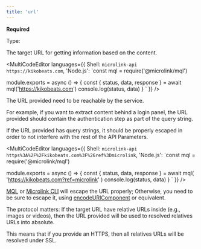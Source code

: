 ```yaml
---
title: 'url'
--- 
```


**Required**

Type: <Type children='<string>'/>

The target URL for getting information based on the content.

<MultiCodeEditor languages={{
  Shell: `microlink-api https://kikobeats.com`,
  'Node.js': `const mql = require('@microlink/mql')
 
module.exports = async () => {
  const { status, data, response } = await mql('https://kikobeats.com')
  console.log(status, data)
}
  `
  }} 
/>

The URL provided need to be reachable by the service. 

For example, if you want to extract content behind a login panel, the URL provided should contain the authentication step as part of the query string.

If the URL provided has query strings, it should be properly escaped in order to not interfere with the rest of the API Parameters.

<MultiCodeEditor languages={{
  Shell: `microlink-api https%3A%2F%2Fkikobeats.com%3F%26ref%3Dmicrolink`,
  'Node.js': `const mql = require('@microlink/mql')
 
module.exports = async () => {
  const { status, data, response } = await mql(
    'https://kikobeats.com?ref=microlink'
  )
  console.log(status, data)
}
  `
  }} 
/>

[MQL](/docs/mql/getting-started/overview) or [Microlink CLI](/docs/api/getting-started/cli) will escape the URL properly; Otherwise, you need to be sure to escape it, using [encodeURIComponent](https://developer.mozilla.org/en-US/docs/Web/JavaScript/Reference/Global_Objects/encodeURIComponent) or equivalent.

The protocol matters: If the target URL have relative URLs inside (e.g., images or videos), then the URL provided will be used to resolved relatives URLs into absolute.

This means that if you provide an HTTPS, then all relatives URLs will be resolved under SSL.
